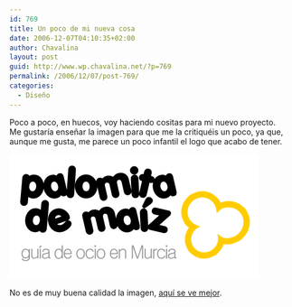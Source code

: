 ```yaml
---
id: 769
title: Un poco de mi nueva cosa
date: 2006-12-07T04:10:35+02:00
author: Chavalina
layout: post
guid: http://www.wp.chavalina.net/?p=769
permalink: /2006/12/07/post-769/
categories:
  - Diseño
---
```

Poco a poco, en huecos, voy haciendo cositas para mi nuevo proyecto.  
Me gustar&iacute;a ense&ntilde;ar la imagen para que me la critiquéis un poco, ya que, aunque me gusta, me parece un poco infantil el logo que acabo de tener.

<p class="imgcentro">
  <img src="/imagenes/fotos/palomita.gif" alt="Palomita de Ma&iacute;z" />
</p>

No es de muy buena calidad la imagen, <a href="http://www.palomitademaiz.es/" target="_blank">aqu&iacute; se ve mejor</a>.
